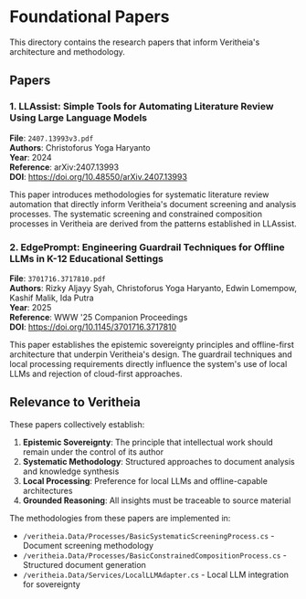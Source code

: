 # Foundational Papers

This directory contains the research papers that inform Veritheia's architecture and methodology.

## Papers

### 1. LLAssist: Simple Tools for Automating Literature Review Using Large Language Models
**File**: `2407.13993v3.pdf`  
**Authors**: Christoforus Yoga Haryanto  
**Year**: 2024  
**Reference**: arXiv:2407.13993  
**DOI**: https://doi.org/10.48550/arXiv.2407.13993

This paper introduces methodologies for systematic literature review automation that directly inform Veritheia's document screening and analysis processes. The systematic screening and constrained composition processes in Veritheia are derived from the patterns established in LLAssist.

### 2. EdgePrompt: Engineering Guardrail Techniques for Offline LLMs in K-12 Educational Settings
**File**: `3701716.3717810.pdf`  
**Authors**: Rizky Aljayy Syah, Christoforus Yoga Haryanto, Edwin Lomempow, Kashif Malik, Ida Putra  
**Year**: 2025  
**Reference**: WWW '25 Companion Proceedings  
**DOI**: https://doi.org/10.1145/3701716.3717810

This paper establishes the epistemic sovereignty principles and offline-first architecture that underpin Veritheia's design. The guardrail techniques and local processing requirements directly influence the system's use of local LLMs and rejection of cloud-first approaches.

## Relevance to Veritheia

These papers collectively establish:

1. **Epistemic Sovereignty**: The principle that intellectual work should remain under the control of its author
2. **Systematic Methodology**: Structured approaches to document analysis and knowledge synthesis
3. **Local Processing**: Preference for local LLMs and offline-capable architectures
4. **Grounded Reasoning**: All insights must be traceable to source material

The methodologies from these papers are implemented in:
- `/veritheia.Data/Processes/BasicSystematicScreeningProcess.cs` - Document screening methodology
- `/veritheia.Data/Processes/BasicConstrainedCompositionProcess.cs` - Structured document generation
- `/veritheia.Data/Services/LocalLLMAdapter.cs` - Local LLM integration for sovereignty